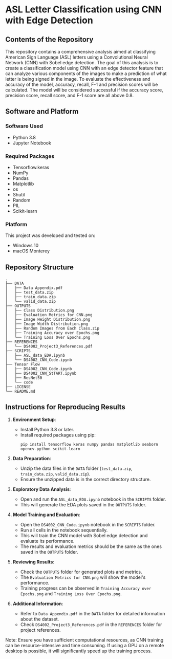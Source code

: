# ASL Letter Classification using CNN with Edge Detection

## Contents of the Repository

This repository contains a comprehensive analysis aimed at classifying American Sign Language (ASL) letters using a Convolutional Neural Network (CNN) with Sobel edge detection. The goal of this analysis is to create a classification model using CNN with an edge detector feature that can analyze various components of the images to make a prediction of what letter is being signed in the image. To evaluate the effectiveness and accuracy of the model, accuracy, recall, F-1 and precision scores will be calculated. The model will be considered successful if the accuracy score, precision score, recall score, and F-1 score are all above 0.8. 

## Software and Platform

### Software Used
- Python 3.8
- Jupyter Notebook

### Required Packages
- Tensorflow.keras
- NumPy
- Pandas
- Matplotlib
- os
- Shutil
- Random
- PIL
- Scikit-learn

### Platform
This project was developed and tested on:
- Windows 10
- macOS Monterey

## Repository Structure

```
.
├── DATA
│   ├── Data Appendix.pdf
│   ├── test_data.zip
│   ├── train_data.zip
│   └── valid_data.zip
├── OUTPUTS
│   ├── Class Distribution.png
│   ├── Evaluation Metrics for CNN.png
│   ├── Image Height Distribution.png
│   ├── Image Width Distribution.png
│   ├── Random Images from Each Class.zip
│   ├── Training Accuracy over Epochs.png
│   └── Training Loss Over Epochs.png
├── REFERENCES
│   └── DS4002_Project3_References.pdf
├── SCRIPTS
│   ├── ASL_data_EDA.ipynb
│   └── DS4002_CNN_Code.ipynb
├── Tensor Flow
│   ├── DS4002_CNN_Code.ipynb
│   ├── DS4002_CNN_StTART.ipynb
│   ├── ResNet50
│   └── code
├── LICENSE
└── README.md
```

## Instructions for Reproducing Results

1. **Environment Setup**:
   - Install Python 3.8 or later.
   - Install required packages using pip:
     ```
     pip install tensorflow keras numpy pandas matplotlib seaborn opencv-python scikit-learn
     ```

2. **Data Preparation**:
   - Unzip the data files in the `DATA` folder (`test_data.zip`, `train_data.zip`, `valid_data.zip`).
   - Ensure the unzipped data is in the correct directory structure.

3. **Exploratory Data Analysis**:
   - Open and run the `ASL_data_EDA.ipynb` notebook in the `SCRIPTS` folder.
   - This will generate the EDA plots saved in the `OUTPUTS` folder.

4. **Model Training and Evaluation**:
   - Open the `DS4002_CNN_Code.ipynb` notebook in the `SCRIPTS` folder.
   - Run all cells in the notebook sequentially.
   - This will train the CNN model with Sobel edge detection and evaluate its performance.
   - The results and evaluation metrics should be the same as the ones saved in the `OUTPUTS` folder.

5. **Reviewing Results**:
   - Check the `OUTPUTS` folder for generated plots and metrics.
   - The `Evaluation Metrics for CNN.png` will show the model's performance.
   - Training progress can be observed in `Training Accuracy over Epochs.png` and `Training Loss Over Epochs.png`.

6. **Additional Information**:
   - Refer to `Data Appendix.pdf` in the `DATA` folder for detailed information about the dataset.
   - Check `DS4002_Project3_References.pdf` in the `REFERENCES` folder for project references.

Note: Ensure you have sufficient computational resources, as CNN training can be resource-intensive and time consuming. If using a GPU on a remote desktop is possible, it will significantly speed up the training process.
